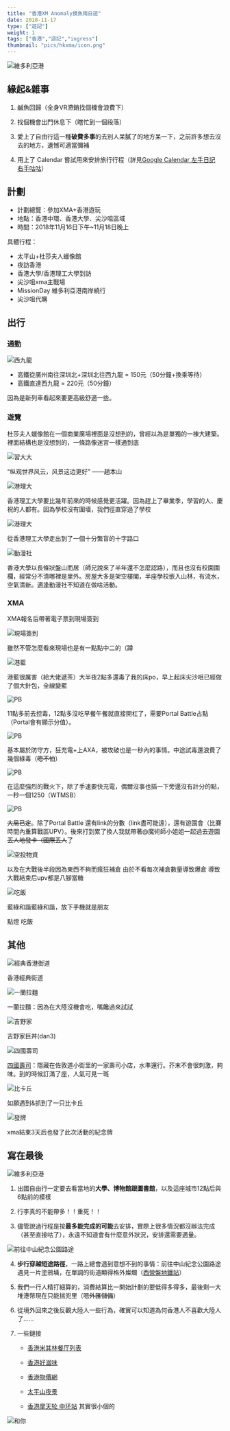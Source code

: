 ```yaml
---
title: "香港XM Anomaly摸魚兩日遊"
date: 2018-11-17
type: ["遊記"]
weight: 1
tags: ["香港","遊記","ingress"]
thumbnail: "pics/hkxma/icon.png"
---
```


![維多利亞港](/pics/hkxma/photo2.jpg)

## 緣起&雜事

1. 鹹魚回歸（全身VR滯銷找個機會浪費下）

2. 找個機會出門休息下（瞎忙到一個段落）

3. 愛上了自由行這一種**破費多事**的去別人呆膩了的地方呆一下，之前許多想去沒去的地方，遺憾可適當彌補

4. 用上了 Calendar 嘗試用來安排旅行行程（詳見[Google Calendar 左手日記 右手咕咕](https://visnz.github.io/post/calendar/)）

## 計劃

- 計劃總覽：參加XMA+香港遊玩
- 地點：香港中環、香港大學、尖沙咀區域
- 時間：2018年11月16日下午~11月18日晚上

具體行程：
- 太平山+杜莎夫人蠟像館
- 夜訪香港
- 香港大學/香港理工大學到訪
- 尖沙咀xma主戰場
- MissionDay 維多利亞港南岸繞行
- 尖沙咀代購

## 出行

### 通勤

![西九龍](/pics/hkxma/pic06.jpg)

- 高鐵從廣州南往深圳北+深圳北往西九龍 = 150元（50分鐘+換乘等待）
- 高鐵直達西九龍 = 220元（50分鐘）

因為是新列車看起來要更高級舒適一些。

### 遊覽

杜莎夫人蠟像館在一個商業廣場裡面是沒想到的，曾經以為是單獨的一棟大建築。裡面結構也是沒想到的，一條路像迷宮一樣通到底

![習大大](/pics/hkxma/pic01.jpg)

“纵观世界风云，风景这边更好” ——趙本山

![港理大](/pics/hkxma/pic12.jpg)

香港理工大學要比幾年前來的時候感覺更活躍。因為趕上了畢業季，學習的人、慶祝的人都有。因為學校沒有圍墻，我們徑直穿過了學校

![港理大](/pics/hkxma/pic03.jpg)

從香港理工大學走出到了一個十分繁盲的十字路口

![動漫社](/pics/hkxma/pic04.jpg)

香港大學以長條狀盤山而居（師兄說來了半年還不怎麼認路），而且也沒有校園圍欄，經常分不清哪裡是里外。房屋大多是架空樓閣，半座學校嵌入山林，有流水，空氣清新。適逢動漫社不知道在做啥活動。



### XMA

XMA報名后帶著電子票到現場簽到

![現場簽到](/pics/hkxma/pic02.jpg)

雖然不管怎麼看來現場也是有一點點中二的（蹲

![港藍](/pics/hkxma/pic16.jpg)

港藍很厲害（給大佬遞茶）大半夜2點多還毒了我的床po，早上起床尖沙咀已經做了個大針包，全線變藍

![PB](/pics/hkxma/pic18.jpg)

11點多前去控毒，12點多沒吃早餐午餐就直接開杠了，需要Portal Battle占點（Portal會有顯示分值）。

![PB](/pics/hkxma/pic17.jpg)

基本屬於防守方，狂充電+上AXA，被攻破也是一秒內的事情。中途試毒還浪費了幾個綠毒（~~嗯不怕~~）

![PB](/pics/hkxma/pic19.jpg)

在這麼強烈的戰火下，除了手速要快充電，偶爾沒事也插一下旁邊沒有計分的點，一秒一個1250（WTMSB）

![PB](/pics/hkxma/pic20.jpg)

~~大局已定~~。除了Portal Battle 還有link的分數（link盡可能遠），還有遊園會（比賽時間內重算戰區UPV）。後來打到累了換人我就帶著@魔術師小姐姐一起過去遊園~~丟人地發卡（國際丟人~~了

![空投物資](/pics/hkxma/pic21.jpg)

以及在大戰後半段因為東西不夠而瘋狂補倉 由於不看每次補倉數量導致爆倉 導致大戰結束后upv都是八腳當糖

![吃飯](/pics/hkxma/pic23.jpg)

藍綠和諧藍綠和諧，放下手機就是朋友

點燈 吃飯

## 其他

![經典香港街道](/pics/hkxma/pic13.jpg)

香港經典街道

![一蘭拉麵](/pics/hkxma/pic027.jpg)

一蘭拉麵：因為在大陸沒機會吃，嘴饞過來試試

![吉野家](/pics/hkxma/pic14.jpg)

吉野家巨丼(dan3)

![四國壽司](/pics/hkxma/pic15.jpg)

[四國壽司](https://www.google.com/maps?ll=22.303578,114.169603&z=21&t=m&hl=zh-HK&gl=US&mapclient=embed&q=22%C2%B018%2713.1%22N+114%C2%B010%2710.4%22E@22.303644,114.169561)：隱藏在佐敦道小街里的一家壽司小店，水準還行。芥末不會很刺激，夠味。到的時候訂滿了座，人氣可見一斑

![比卡丘](/pics/hkxma/pic24.jpg)

如願遇到&抓到了一只比卡丘

![發牌](/pics/hkxma/pic25.jpg)

xma結束3天后也發了此次活動的紀念牌

## 寫在最後
![維多利亞港](/pics/hkxma/photo1.jpg)

1. 出國自由行一定要去看當地的**大學、博物館跟圖書館**，以及這座城市12點后與6點前的模樣

2. 行李真的不能帶多！！重死！！

3. 儘管說過行程是按**最多能完成的可能**去安排，實際上很多情況都沒辦法完成（甚至直接咕了），永遠不知道會有什麼意外狀況，安排還需要適量。

![前往中山紀念公園路途](/pics/hkxma/pic026.jpg)

4. **步行穿越短途路徑**，一路上總會遇到意想不到的事情：前往中山紀念公園路途遇見一片塗鴉墻，在單調的街道顯得格外燦爛（[西營盤地鐵站](https://www.google.com/maps/place/%E8%A5%BF%E7%87%9F%E7%9B%A4%E7%AB%99/@22.285511,114.1303005,15z/data=!4m12!1m6!3m5!1s0x0:0x35d42f86dcda02ae!2z5Lit5bGx57SA5b-15YWs5ZyS!8m2!3d22.2902364!4d114.1454925!3m4!1s0x3403ff80b4683f09:0xc9610b1b92c6556b!8m2!3d22.2856367!4d114.1427404)）

5. 我們一行人精打細算的，消費結算比一開始計劃的要低得多得多，最後剩一大堆港幣現在只能揣兜里（嗯~~外匯儲備~~）

6. 從境外回來之後反觀大陸人一些行為，確實可以知道為何香港人不喜歡大陸人了……

7. 一些鏈接

    - [香港米其林餐厅列表](https://www.wikiwand.com/zh-hant/%E7%B1%B3%E5%85%B6%E6%9E%97%E9%A4%90%E5%BB%B3%E5%88%97%E8%A1%A8#/%E9%A6%99%E6%B8%AF)

    - [香港好滋味](https://www.openrice.com/zh/hongkong)

    - [香港物價網](https://www.price.com.hk/)
    
    - [太平山夜景](https://joyce8.com/2015hk9/)

    - [香港摩天轮 中环站](https://www.google.com/maps/place/The+Hong+Kong+Observation+Wheel/@22.285778,114.1704605,15.04z/data=!4m5!3m4!1s0x340400622b904e73:0x6d050ac72de9625b!8m2!3d22.2852868!4d114.1617224?hl=en) 其實很小個的

![和你](/pics/hkxma/pic05.jpg)
